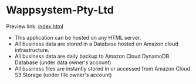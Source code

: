 # Wappsystem-Pty-Ltd
Preview link: <a target=_blank href=https://htmlpreview.github.io/?__BASE__/wappsystem/Wappsystem-Pty-Ltd/index.html>index.html</a>

<ul>
<li>This application can be hosted on any HTML server.</li>
<li>All business data are stored in a Database hosted on Amazon cloud infrastructure.</li>
<li>All business data are daily backup to Amazon Cloud DynamoDB Database (under data owner's account)</li>
<li>All business files are instantly stored in or accessed from Amazon Cloud S3 Storage (under file owner's account)</li>
</ul>
